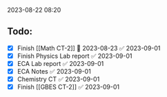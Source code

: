2023-08-22 08:20
## Todo:
- [x] Finish [[Math CT-2]] 📅 2023-08-23 ✅ 2023-09-01
- [x] Finish Physics Lab report ✅ 2023-09-01
- [x] ECA Lab report ✅ 2023-09-01
- [x] ECA Notes ✅ 2023-09-01
- [x] Chemistry CT ✅ 2023-09-01
- [x] Finish [[GBES CT-2]] ✅ 2023-09-01